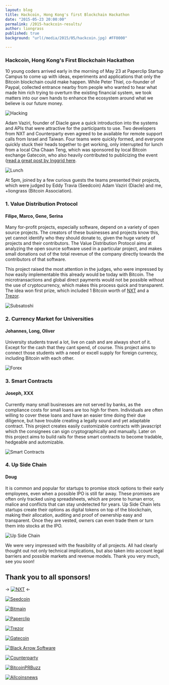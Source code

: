 ```yaml
---
layout: blog
title: Hackcoin, Hong Kong's first Blockchain Hackathon
date: "2015-05-23 20:00:00"
permalink: /2015-hackcoin-results/
author: liongrass
published: true
background: "url(/media/2015/05/hackcoin.jpg) #FF0000"

---
```


### Hackcoin, Hong Kong's First Blockchain Hackathon

10 young coders arrived early in the morning of May 23 at Paperclip Startup Campus to come up with ideas, experiments and applications that only the Bitcoin blockchain could make happen. While Peter Thiel, co-founder of Paypal, collected entrance nearby from people who wanted to hear what made him rich trying to overturn the existing financial system, we took matters into our own hands to enhance the ecosystem around what we believe is our future money.

![Hacking](/media/2015/05/hacking.jpg)

Adam Vaziri, founder of Diacle gave a quick introduction into the systems and APIs that were attractive for the participants to use. Two developers from NXT and Counterparty even agreed to be available for remote support calls from Israel and Taiwan.
Four teams were quickly formed, and everyone quickly stuck their heads together to get working, only interrupted for lunch from a local Cha Chaan Teng, which was sponsored by local Bitcoin exchange Gatecoin, who also heavily contributed to publicizing the event ([read a great post by Inggrid here](https://www.gatecoin.com/blog/2015/05/hk-first-blockchain-hackathod/).

![Lunch](/media/2015/05/lunch.jpg)

At 5pm, joined by a few curious guests the teams presented their projects, which were judged by Eddy Travia (Seedcoin) Adam Vaziri (Diacle) and me, +liongrass (Bitcoin Association).

### 1. Value Distribution Protocol
#### Filipe, Marco, Gene, Serina
Many for-profit projects, especially software, depend on a variety of open source projects. The creators of these businesses and projects know this, yet cannot identify who they should donate to, given the huge variety of projects and their contributors.
The Value Distribution Protocol aims at analyzing the open source software used in a particular project, and makes small donations out of the total revenue of the company directly towards the contributors of that software.

This project raised the most attention in the judges, who were impressed by how easily implementable this already would be today with Bitcoin. The microtransactions and global direct payments would not be possible without the use of cryptocurrency, which makes this process quick and transparent. The idea won first prize, which included 1 Bitcoin worth of [NXT](http://nxt.org/) and a [Trezor](http://www.bitcointrezor.com/).

![Subsatoshi](/media/2015/05/subsatoshi.jpg)

### 2. Currency Market for Universities
#### Johannes, Long, Oliver
University students travel a lot, live on cash and are always short of it. Except for the cash that they cant spend, of course. This project aims to connect those students with a need or excell supply for foreign currency, including Bitcoin with each other.

![Forex](/media/2015/05/forex.jpg)

### 3. Smart Contracts
#### Joseph, XXX
Currently many small businesses are not served by banks, as the compliance costs for small loans are too high for them. Individuals are often willing to cover these loans and have an easier time doing their due diligence, but have trouble creating a legally sound and yet adaptable contract. This project creates easily customizable contracts with javascript which the consignees can sign cryptographically and manually.
Later on this project aims to build rails for these smart contracts to become tradable, hedgeable and automizable.

![Smart Contracts](/media/2015/05/smartcontracts.jpg)

### 4. Up Side Chain
#### Doug
It is common and popular for startups to promise stock options to their early employees, even when a possible IPO is still far away. These promises are often only tracked using spreadsheets, which are prone to human error, malice and conflicts that can stay undetected for years. Up Side Chain lets startups create their options as digital tokens on top of the blockchain, making their allocation, auditing and proof of ownership easy and transparent. Once they are vested, owners can even trade them or turn them into stocks at the IPO.

![Up Side Chain](/media/2015/05/upsidechain.jpg)

We were very impressed with the feasibility of all projects. All had clearly thought out not only technical implications, but also taken into account legal barriers and possible markets and revenue models. Thank you very much, see you soon!

## Thank you to all sponsors!


-> [![NXT](/media/2015/05/nxt.png)](http://nxt.org/) <-

[![Seedcoin](/media/2015/05/seedcoin.png)](http://www.seedco.in/home/)

[![Bitmain](/media/2015/05/bitmain.png)](https://www.bitmaintech.com/)

[![Paperclip](/media/2015/05/paperclip.jpg)](http://papercliphk.com/)


[![Trezor](/media/2015/05/trezor.png)](https://www.buytrezor.com/)

[![Gatecoin](/media/2015/05/gatecoin.png)](https://gatecoin.com/)

[![Black Arrow Software](/media/2015/05/blackarrow.jpg)](http://www.blackarrowsoftware.com/)


[![Counterparty](/media/2015/05/counterparty.png)](http://counterparty.io/)

[![BitcoinPRBuzz](/media/2015/05/bitcoinprbuzz.png)](http://bitcoinprbuzz.com/)

[![Allcoinsnews](/media/2015/05/allcoinsnews.png)](http://allcoinsnews.com/)

